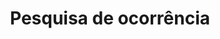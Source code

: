 ---
lang-ref: occurrence/search
title: Pesquisa de ocorrência
description: We publish open data
layout: occurrence
permalink: /pt/ocorrencia/search
noindex: true
---